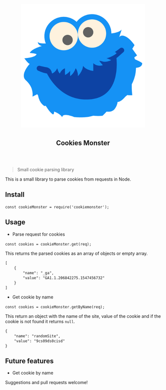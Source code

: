 <h1 align="center" style="text-align: center;">
<br/>
<img width="400" src="assets/logo.png">
<br/>
<h2 align="center">Cookies Monster</h2>
<br/>
<br/>
</h1>

> Small cookie parsing library

This is a small library to parse cookies from requests in Node.

## Install

`const cookieMonster = require('cookiemonster');`

## Usage

* Parse request for cookies

`const cookies = cookieMonster.get(req);`

This returns the parsed cookies as an array of objects or empty array.

```
[
    {
        "name": "_ga",
        "value": "GA1.1.206842275.1547456732"
    }
]
```

* Get cookie by name

`const cookies = cookieMonster.getByName(req);`

This return an object with the name of the site, value of the cookie and if the cookie is not found it returns `null`.

```
{
    "name": "randomSite",
    "value": "9cs09ds0cisd"
}
```

## Future features

* Get cookie by name

Suggestions and pull requests welcome!